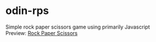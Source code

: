 # odin-rps

Simple rock paper scissors game using primarily Javascript <br>
Preview: [Rock Paper Scissors](https://andyh031.github.io/odin-rps/)
